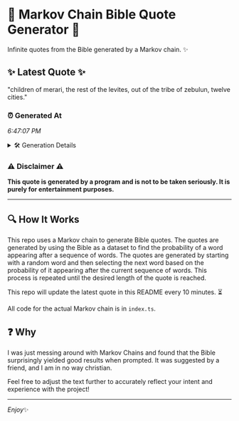 # 📖 Markov Chain Bible Quote Generator 📖

Infinite quotes from the Bible generated by a Markov chain. ✨

## ✨ Latest Quote ✨
"children of merari, the rest of the levites, out of the tribe of zebulun, twelve cities."

### ⏰ Generated At
*6:47:07 PM*

<details>
    <summary>🛠️ Generation Details</summary>
    <p>
        <strong>🌱 Seed:</strong> children<br>
        <strong>🔄 Iterations:</strong> 15<br>
        <strong>📜 Context History:</strong><br>[ children ]: of<br>[ children, of ]: merari,<br>[ children, of, merari, ]: the<br>[ children, of, merari,, the ]: rest<br>[ children, of, merari,, the, rest ]: of<br>[ children, of, merari,, the, rest, of ]: the<br>[ of, merari,, the, rest, of, the ]: levites,<br>[ merari,, the, rest, of, the, levites, ]: out<br>[ the, rest, of, the, levites,, out ]: of<br>[ rest, of, the, levites,, out, of ]: the<br>[ of, the, levites,, out, of, the ]: tribe<br>[ the, levites,, out, of, the, tribe ]: of<br>[ levites,, out, of, the, tribe, of ]: zebulun,<br>[ out, of, the, tribe, of, zebulun, ]: twelve<br>[ of, the, tribe, of, zebulun,, twelve ]: cities.<br>
    </p>
</details>

### ⚠️ Disclaimer ⚠️
**This quote is generated by a program and is not to be taken seriously. It is purely for entertainment purposes.**

---

## 🔍 How It Works

This repo uses a Markov chain to generate Bible quotes. The quotes are generated by using the Bible as a dataset to find the probability of a word appearing after a sequence of words. The quotes are generated by starting with a random word and then selecting the next word based on the probability of it appearing after the current sequence of words. This process is repeated until the desired length of the quote is reached.

This repo will update the latest quote in this README every 10 minutes. ⏳

All code for the actual Markov chain is in `index.ts`.

## ❓ Why

I was just messing around with Markov Chains and found that the Bible surprisingly yielded good results when prompted. 
It was suggested by a friend, and I am in no way christian.

Feel free to adjust the text further to accurately reflect your intent and experience with the project!

---

*Enjoy*✨
